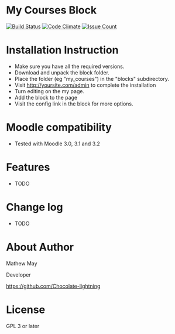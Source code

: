 # My Courses Block
[![Build Status](https://travis-ci.org/learningworks/moodle-block_my_courses.svg?branch=master)](https://travis-ci.org/learningworks/moodle-block_my_courses)
[![Code Climate](https://codeclimate.com/github/learningworks/moodle-block_my_courses/badges/gpa.svg)](https://codeclimate.com/github/learningworks/moodle-block_my_courses/)
[![Issue Count](https://lima.codeclimate.com/github/learningworks/moodle-block_my_courses/badges/issue_count.svg)](https://lima.codeclimate.com/github/learningworks/moodle-block_my_courses)

Installation Instruction
=====================

* Make sure you have all the required versions.
* Download and unpack the block folder.
* Place the folder (eg "my_courses") in the "blocks" subdirectory.
* Visit http://yoursite.com/admin to complete the installation
* Turn editing on the my page.
* Add the block to the page
* Visit the config link in the block for more options.

Moodle compatibility
=====================
* Tested with Moodle 3.0, 3.1 and 3.2

Features
====================
* TODO

Change log
=====================
* TODO

About Author
=====================
Mathew May

Developer

https://github.com/Chocolate-lightning

License
=====================

GPL 3 or later